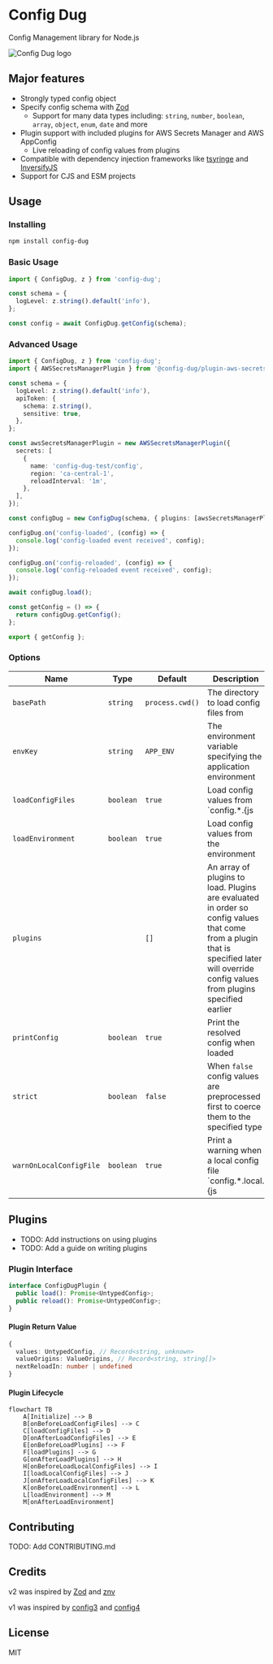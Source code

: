 # Config Dug

Config Management library for Node.js

![Config Dug logo](../../config-dug.png)

## Major features

- Strongly typed config object
- Specify config schema with [Zod](https://github.com/colinhacks/zod)
  - Support for many data types including: `string`, `number`, `boolean`, `array`, `object`, `enum`, `date` and more
- Plugin support with included plugins for AWS Secrets Manager and AWS AppConfig
  - Live reloading of config values from plugins
- Compatible with dependency injection frameworks like [tsyringe](https://github.com/microsoft/tsyringe) and [InversifyJS](https://github.com/inversify/InversifyJS)
- Support for CJS and ESM projects

## Usage

### Installing

```sh
npm install config-dug
```

### Basic Usage

```ts
import { ConfigDug, z } from 'config-dug';

const schema = {
  logLevel: z.string().default('info'),
};

const config = await ConfigDug.getConfig(schema);
```

### Advanced Usage

```ts
import { ConfigDug, z } from 'config-dug';
import { AWSSecretsManagerPlugin } from '@config-dug/plugin-aws-secrets-manager';

const schema = {
  logLevel: z.string().default('info'),
  apiToken: {
    schema: z.string(),
    sensitive: true,
  },
};

const awsSecretsManagerPlugin = new AWSSecretsManagerPlugin({
  secrets: [
    {
      name: 'config-dug-test/config',
      region: 'ca-central-1',
      reloadInterval: '1m',
    },
  ],
});

const configDug = new ConfigDug(schema, { plugins: [awsSecretsManagerPlugin] });

configDug.on('config-loaded', (config) => {
  console.log('config-loaded event received', config);
});

configDug.on('config-reloaded', (config) => {
  console.log('config-reloaded event received', config);
});

await configDug.load();

const getConfig = () => {
  return configDug.getConfig();
};

export { getConfig };
```

### Options

<!-- prettier-ignore -->
| Name | Type | Default | Description |
| ---- | ---- | ------- | ------------|
| `basePath` | `string` | `process.cwd()` | The directory to load config files from |
| `envKey` | `string` | `APP_ENV` | The environment variable specifying the application environment |
| `loadConfigFiles` | `boolean` | `true` | Load config values from `config.*.{js|cjs|mjs}` files |
| `loadEnvironment` | `boolean` | `true` | Load config values from the environment |
| `plugins` | | `[]` | An array of plugins to load. Plugins are evaluated in order so config values that come from a plugin that is specified later will override config values from plugins specified earlier |
| `printConfig` | `boolean` | `true` | Print the resolved config when loaded |
| `strict` | `boolean` | `false` | When `false` config values are preprocessed first to coerce them to the specified type |
| `warnOnLocalConfigFile` | `boolean` | `true` | Print a warning when a local config file `config.*.local.{js|cjs|mjs}` is loaded |

## Plugins

- TODO: Add instructions on using plugins
- TODO: Add a guide on writing plugins

### Plugin Interface

```ts
interface ConfigDugPlugin {
  public load(): Promise<UntypedConfig>;
  public reload(): Promise<UntypedConfig>;
}
```

#### Plugin Return Value

```ts
{
  values: UntypedConfig, // Record<string, unknown>
  valueOrigins: ValueOrigins, // Record<string, string[]>
  nextReloadIn: number | undefined
}
```

#### Plugin Lifecycle

```mermaid
flowchart TB
    A[Initialize] --> B
    B[onBeforeLoadConfigFiles] --> C
    C[loadConfigFiles] --> D
    D[onAfterLoadConfigFiles] --> E
    E[onBeforeLoadPlugins] --> F
    F[loadPlugins] --> G
    G[onAfterLoadPlugins] --> H
    H[onBeforeLoadLocalConfigFiles] --> I
    I[loadLocalConfigFiles] --> J
    J[onAfterLoadLocalConfigFiles] --> K
    K[onBeforeLoadEnvironment] --> L
    L[loadEnvironment] --> M
    M[onAfterLoadEnvironment]
```

## Contributing

TODO: Add CONTRIBUTING.md

## Credits

v2 was inspired by [Zod](https://github.com/colinhacks/zod) and [znv](https://github.com/lostfictions/znv)

v1 was inspired by [config3](https://github.com/focusaurus/config3) and [config4](https://github.com/autolotto/config4)

## License

MIT
